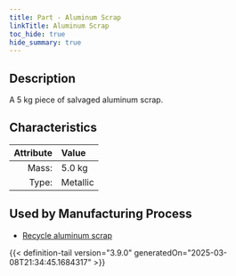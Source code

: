 ```yaml
---
title: Part - Aluminum Scrap
linkTitle: Aluminum Scrap
toc_hide: true
hide_summary: true
---
```

<!-- This is generated by the MarsSim HelpGenertor, do not edit. -->

## Description
A 5 kg piece of salvaged aluminum scrap.

## Characteristics

| Attribute      | Value |
|--------:|:------|
|Mass:|5.0 kg|
|Type:|Metallic|


## Used by Manufacturing Process

- [Recycle aluminum scrap](/docs/definitions/process/recycle-aluminum-scrap)



{{< definition-tail version="3.9.0" generatedOn="2025-03-08T21:34:45.1684317" >}}



